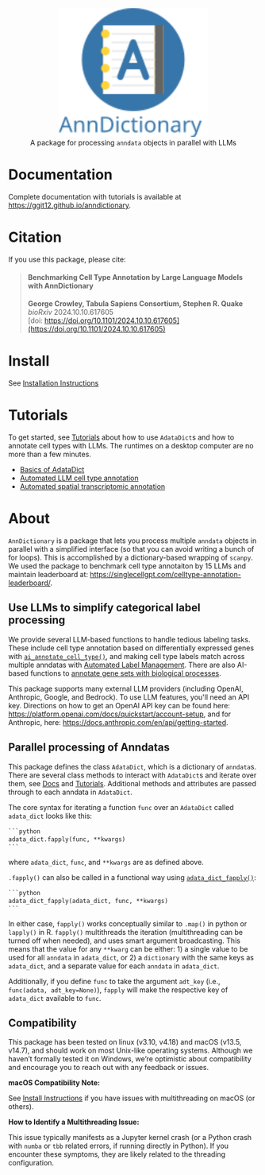 <div align="center"><img src="docs/_static/logo.svg" alt="AnnDictionary Logo" width="300px" /><br>A package for processing <code>anndata</code> objects in parallel with LLMs</div>

# Documentation

Complete documentation with tutorials is available at https://ggit12.github.io/anndictionary.


# Citation

If you use this package, please cite:

> #### Benchmarking Cell Type Annotation by Large Language Models with AnnDictionary  
> **George Crowley, Tabula Sapiens Consortium, Stephen R. Quake**  
> *bioRxiv* 2024.10.10.617605  
> [doi: https://doi.org/10.1101/2024.10.10.617605](https://doi.org/10.1101/2024.10.10.617605)



# Install
See [Installation Instructions](https://ggit12.github.io/anndictionary/installation.html)


# Tutorials
To get started, see [Tutorials](https://ggit12.github.io/anndictionary/tutorials/index.html) about how to use `AdataDict`s and how to annotate cell types with LLMs. The runtimes on a desktop computer are no more than a few minutes.

- [Basics of AdataDict](https://ggit12.github.io/anndictionary/tutorials/adata_dict/index.html)
- [Automated LLM cell type annotation](https://ggit12.github.io/anndictionary/tutorials/annotate/index.html)
- [Automated spatial transcriptomic annotation](https://ggit12.github.io/anndictionary/tutorials/annotate/automated_spatial_transcriptomic_annotation.html)


# About
`AnnDictionary` is a package that lets you process multiple `anndata` objects in parallel with a simplified interface (so that you can avoid writing a bunch of for loops). This is accomplished by a dictionary-based wrapping of `scanpy`. We used the package to benchmark cell type annotaiton by 15 LLMs and maintain leaderboard at: https://singlecellgpt.com/celltype-annotation-leaderboard/.

## Use LLMs to simplify categorical label processing
We provide several LLM-based functions to handle tedious labeling tasks. These include cell type annotation based on differentially expressed genes with [`ai_annotate_cell_type()`](https://ggit12.github.io/anndictionary/api/annotate/cells/de_novo.html#annotation-by-marker-genes), and making cell type labels match across multiple anndatas with [Automated Label Management](https://ggit12.github.io/anndictionary/api/automated_label_management/index.html). There are also AI-based functions to [annotate gene sets with biological processes](https://ggit12.github.io/anndictionary/api/annotate/cells/de_novo.html#annotate-groups-of-cells-by-biological-process).

This package supports many external LLM providers (including OpenAI, Anthropic, Google, and Bedrock). To use LLM features, you'll need an API key. Directions on how to get an OpenAI API key can be found here: https://platform.openai.com/docs/quickstart/account-setup, and for Anthropic, here: https://docs.anthropic.com/en/api/getting-started.

## Parallel processing of Anndatas
This package defines the class `AdataDict`, which is a dictionary of `anndata`s. There are several class methods to interact with `AdataDict`s and iterate over them, see [Docs](https://ggit12.github.io/anndictionary/api/adata_dict/adata_dict.html) and [Tutorials](https://ggit12.github.io/anndictionary/tutorials/adata_dict/index.html). Additional methods and attributes are passed through to each anndata in `AdataDict`.

The core syntax for iterating a function `func` over an `AdataDict` called `adata_dict` looks like this:

    ```python
    adata_dict.fapply(func, **kwargs)
    ```

where `adata_dict`, `func`, and `**kwargs` are as defined above.

`.fapply()` can also be called in a functional way using [`adata_dict_fapply()`](https://ggit12.github.io/anndictionary/api/adata_dict/generated/anndict.adata_dict.adata_dict_fapply.html#anndict.adata_dict.adata_dict_fapply):

    ```python
    adata_dict_fapply(adata_dict, func, **kwargs)
    ```

In either case, `fapply()` works conceptually similar to `.map()` in python or `lapply()` in R. `fapply()` multithreads the iteration (multithreading can be turned off when needed), and uses smart argument broadcasting. This means that the value for any `**kwarg` can be either: 1) a single value to be used for all `anndata` in `adata_dict`, or 2) a `dictionary` with the same keys as `adata_dict`, and a separate value for each `anndata` in `adata_dict`.

Additionally, if you define `func` to take the argument `adt_key` (i.e., `func(adata, adt_key=None)`), `fapply` will make the respective key of `adata_dict` available to `func`.

## Compatibility

This package has been tested on linux (v3.10, v4.18) and macOS (v13.5, v14.7), and should work on most Unix-like operating systems. Although we haven’t formally tested it on Windows, we’re optimistic about compatibility and encourage you to reach out with any feedback or issues.

**macOS Compatibility Note:**

See [Install Instructions](https://ggit12.github.io/anndictionary/installation.html) if you have issues with multithreading on macOS (or others).

**How to Identify a Multithreading Issue:**

This issue typically manifests as a Jupyter kernel crash (or a Python crash with `numba` or `tbb` related errors, if running directly in Python). If you encounter these symptoms, they are likely related to the threading configuration.
